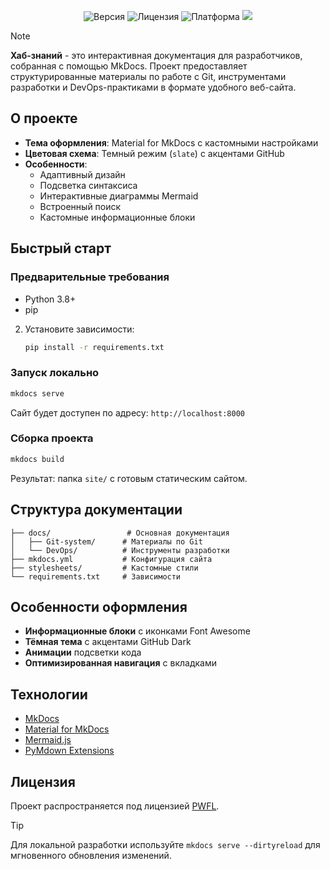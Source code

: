 <p align="center">
    <img src="https://img.shields.io/badge/Version-v2.0.0-blue" alt="Версия">
    <img src="https://img.shields.io/badge/License-PWFL-success" alt="Лицензия">
    <img src="https://img.shields.io/badge/Platform-MkDocs-9cf" alt="Платформа">
    <img src="https://api.netlify.com/api/v1/badges/f531e971-c877-4609-b446-ef199d65513d/deploy-status">
</p>

> [!NOTE]
> **Хаб-знаний** - это интерактивная документация для разработчиков, собранная с помощью MkDocs. Проект предоставляет структурированные материалы по работе с Git, инструментами разработки и DevOps-практиками в формате удобного веб-сайта.

## О проекте

- **Тема оформления**: Material for MkDocs с кастомными настройками
- **Цветовая схема**: Темный режим (`slate`) с акцентами GitHub
- **Особенности**:
  - Адаптивный дизайн
  - Подсветка синтаксиса
  - Интерактивные диаграммы Mermaid
  - Встроенный поиск
  - Кастомные информационные блоки

## Быстрый старт

### Предварительные требования

- Python 3.8+
- pip

2. Установите зависимости:

   ```bash
   pip install -r requirements.txt
   ```

### Запуск локально

```bash
mkdocs serve
```

Сайт будет доступен по адресу: `http://localhost:8000`

### Сборка проекта

```bash
mkdocs build
```

Результат: папка `site/` с готовым статическим сайтом.

## Структура документации

```text
├── docs/                 # Основная документация
│   ├── Git-system/      # Материалы по Git
│   └── DevOps/          # Инструменты разработки
├── mkdocs.yml           # Конфигурация сайта
├── stylesheets/         # Кастомные стили
└── requirements.txt     # Зависимости
```

## Особенности оформления

- **Информационные блоки** с иконками Font Awesome
- **Тёмная тема** с акцентами GitHub Dark
- **Анимации** подсветки кода
- **Оптимизированная навигация** с вкладками

## Технологии

- [MkDocs](https://www.mkdocs.org/)
- [Material for MkDocs](https://squidfunk.github.io/mkdocs-material/)
- [Mermaid.js](https://mermaid-js.github.io/)
- [PyMdown Extensions](https://facelessuser.github.io/pymdown-extensions/)

## Лицензия

Проект распространяется под лицензией [PWFL](https://github.com/PWFoox/GitWiki/blob/main/docs/LICENSE).

> [!TIP]
> Для локальной разработки используйте `mkdocs serve --dirtyreload` для мгновенного обновления изменений.
